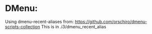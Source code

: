 # DMenu:
Using dmenu-recent-aliases from: https://github.com/orschiro/dmenu-scripts-collection
This is in .i3/dmenu_recent_alias